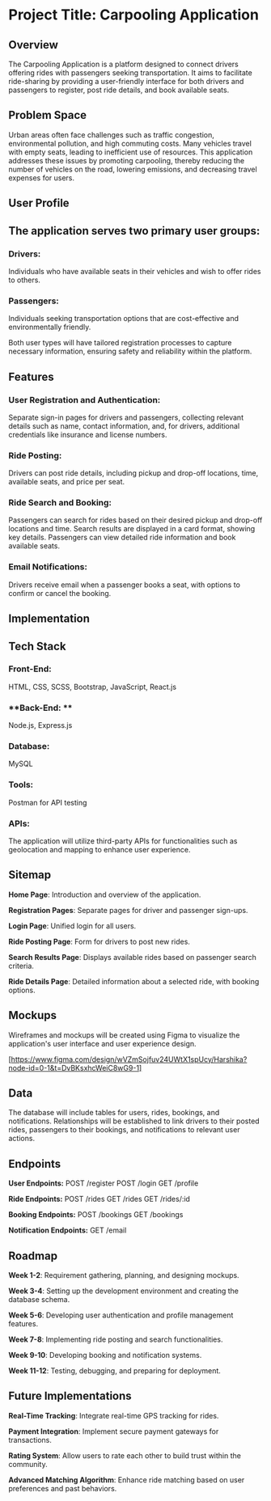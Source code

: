 # **Project Title: Carpooling Application**
## **Overview**

The Carpooling Application is a platform designed to connect drivers offering rides with passengers seeking transportation. It aims to facilitate ride-sharing by providing a user-friendly interface for both drivers and passengers to register, post ride details, and book available seats.

## **Problem Space**
Urban areas often face challenges such as traffic congestion, environmental pollution, and high commuting costs. Many vehicles travel with empty seats, leading to inefficient use of resources. This application addresses these issues by promoting carpooling, thereby reducing the number of vehicles on the road, lowering emissions, and decreasing travel expenses for users.

## **User Profile**

## **The application serves two primary user groups:**
### Drivers:
Individuals who have available seats in their vehicles and wish to offer rides to others.

### Passengers: 
Individuals seeking transportation options that are cost-effective and environmentally friendly.

Both user types will have tailored registration processes to capture necessary information, ensuring safety and reliability within the platform.

## **Features**

### **User Registration and Authentication:**
Separate sign-in pages for drivers and passengers, collecting relevant details such as name, contact information, and, for drivers, additional credentials like insurance and license numbers.

### **Ride Posting:** 
Drivers can post ride details, including pickup and drop-off locations, time, available seats, and price per seat.

### **Ride Search and Booking:** 
Passengers can search for rides based on their desired pickup and drop-off locations and time. Search results are displayed in a card format, showing key details. Passengers can view detailed ride information and book available seats.

### **Email Notifications:**
Drivers receive email when a passenger books a seat, with options to confirm or cancel the booking.



## **Implementation**

## **Tech Stack**

###  **Front-End:**
HTML, CSS, SCSS, Bootstrap, JavaScript, React.js

### **Back-End: **
Node.js, Express.js

### **Database:**
MySQL

### **Tools:**
Postman for API testing

### **APIs**:

The application will utilize third-party APIs for functionalities such as geolocation and mapping to enhance user experience.

## **Sitemap**

**Home Page**: Introduction and overview of the application.

**Registration Pages**: Separate pages for driver and passenger sign-ups.

**Login Page**: Unified login for all users.

**Ride Posting Page**: Form for drivers to post new rides.

**Search Results Page**: Displays available rides based on passenger search criteria.

**Ride Details Page**: Detailed information about a selected ride, with booking options.



## **Mockups**

Wireframes and mockups will be created using Figma to visualize the application's user interface and user experience design.

[https://www.figma.com/design/wVZmSojfuv24UWtX1spUcy/Harshika?node-id=0-1&t=DvBKsxhcWeiC8wG9-1]

## **Data**

The database will include tables for users, rides, bookings, and notifications. Relationships will be established to link drivers to their posted rides, passengers to their bookings, and notifications to relevant user actions.

## **Endpoints**

**User Endpoints:**
POST /register
POST /login
GET /profile

**Ride Endpoints:**
POST /rides
GET /rides
GET /rides/:id

**Booking Endpoints:**
POST /bookings
GET /bookings

**Notification Endpoints:**
GET /email

## **Roadmap**
**Week 1-2**: Requirement gathering, planning, and designing mockups.

**Week 3-4**: Setting up the development environment and creating the database schema.

**Week 5-6**: Developing user authentication and profile management features.

**Week 7-8**: Implementing ride posting and search functionalities.

**Week 9-10**: Developing booking and notification systems.

**Week 11-12**: Testing, debugging, and preparing for deployment.

## **Future Implementations**

**Real-Time Tracking**: Integrate real-time GPS tracking for rides.

**Payment Integration**: Implement secure payment gateways for transactions.

**Rating System**: Allow users to rate each other to build trust within the community.

**Advanced Matching Algorithm**: Enhance ride matching based on user preferences and past behaviors.
